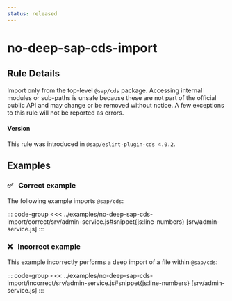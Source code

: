 ```yaml
---
status: released
---
```


<script setup>
  import PlaygroundBadge from '../components/PlaygroundBadge.vue'
</script>

# no-deep-sap-cds-import

## Rule Details

Import only from the top-level `@sap/cds` package. Accessing internal modules or sub-paths is unsafe because these are not part of the official public API and may change or be removed without notice.
A few exceptions to this rule will not be reported as errors.

#### Version
This rule was introduced in `@sap/eslint-plugin-cds 4.0.2`.

## Examples

### ✅ &nbsp; Correct example

The following example imports `@sap/cds`:

::: code-group
<<< ../examples/no-deep-sap-cds-import/correct/srv/admin-service.js#snippet{js:line-numbers} [srv/admin-service.js]
:::
<PlaygroundBadge
  name="no-deep-sap-cds-import"
  kind="correct"
  :files="['srv/admin-service.js']"
/>

### ❌ &nbsp; Incorrect example

This example incorrectly performs a deep import of a file within `@sap/cds`:

::: code-group
<<< ../examples/no-deep-sap-cds-import/incorrect/srv/admin-service.js#snippet{js:line-numbers} [srv/admin-service.js]
:::
<PlaygroundBadge
  name="no-deep-sap-cds-import"
  kind="incorrect"
  :files="['srv/admin-service.js']"
/>
